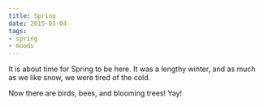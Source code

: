 ```yaml
---
title: Spring
date: 2015-05-04
tags: 
- spring
- moods
---
```


It is about time for Spring to be here. It was a lengthy winter, and as much as we like snow, we were tired of the cold.

Now there are birds, bees, and blooming trees!  Yay!
